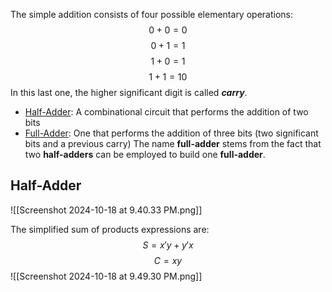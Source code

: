 The simple addition consists of four possible elementary operations:
$$0+0=0$$
$$0+1=1$$
$$1+0=1$$
$$1+1=10$$
In this last one, the higher significant digit is called **_carry_**. 
- <u>Half-Adder</u>: A combinational circuit that performs the addition of two bits
- <u>Full-Adder</u>: One that performs the addition of three bits (two significant bits and a previous carry)
The name **full-adder** stems from the fact that two **half-adders** can be employed to build one **full-adder**.

## Half-Adder
![[Screenshot 2024-10-18 at 9.40.33 PM.png]]

The simplified sum of products expressions are:
$$S=x'y+y'x$$
$$C=xy$$
![[Screenshot 2024-10-18 at 9.49.30 PM.png]]